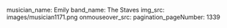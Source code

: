 musician_name: Emily
band_name: The Staves
img_src: images/musician1171.png
onmouseover_src: 
pagination_pageNumber: 1339